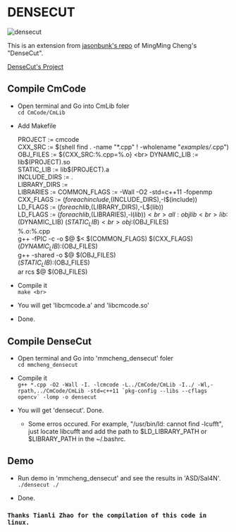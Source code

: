 # DENSECUT
![densecut](https://github.com/lchia/densecut/blob/master/DenseCut.jpg)

This is an extension from [jasonbunk's repo](https://github.com/jasonbunk/densecut-linux) of MingMing Cheng's "DenseCut". <br>

[DenseCut's Project](http://mmcheng.net/densecut/) <br>


## Compile CmCode

*  Open terminal and Go into CmLib foler <br>
``
cd CmCode/CmLib
``

*  Add Makefile <br>

    PROJECT := cmcode <br>
    CXX_SRC := $(shell find . -name "*.cpp" ! -wholename "*examples/*.cpp") <br>
    OBJ_FILES := ${CXX_SRC:%.cpp=%.o} <br>
    DYNAMIC_LIB := lib$(PROJECT).so <br>
    STATIC_LIB := lib$(PROJECT).a <br>
    INCLUDE_DIRS := . <br>
    LIBRARY_DIRS := <br>
    LIBRARIES :=
    COMMON_FLAGS := -Wall -O2 -std=c++11 -fopenmp <br>
    CXX_FLAGS := $(foreach include,$(INCLUDE_DIRS),-I$(include)) <br>
    LD_FLAGS := $(foreach lib,$(LIBRARY_DIRS),-L$(lib)) <br>
    LD_FLAGS := $(foreach lib,$(LIBRARIES),-l$(lib)) <br>
    all:obj lib <br>
    lib:$(DYNAMIC_LIB) $(STATIC_LIB) <br>
    obj:$(OBJ_FILES) <br>
    %.o:%.cpp <br>
    	g++ -fPIC -c -o $@ $< $(COMMON_FLAGS) $(CXX_FLAGS) <br>
    $(DYNAMIC_LIB):$(OBJ_FILES) <br>
    	g++ -shared -o $@ $(OBJ_FILES) <br>
    $(STATIC_LIB):$(OBJ_FILES) <br>
    	ar rcs $@ $(OBJ_FILES) <br>


*  Compile it <br>
``
make <br>
``

*  You will get 'libcmcode.a' and 'libcmcode.so' <br>

*  Done. <br>



## Compile DenseCut <br>

*  Open terminal and Go into 'mmcheng_densecut' foler <br>
``
cd mmcheng_densecut
``

*  Compile it <br>
``
g++ *.cpp -O2 -Wall -I. -lcmcode -L../CmCode/CmLib -I../ -Wl,-rpath,../CmCode/CmLib -std=c++11 `pkg-config --libs --cflags opencv` -lomp -o densecut
``

*  You will get 'densecut'. Done. <br>


	* Some erros occured. For example, "/usr/bin/ld: cannot find -lcufft", just locate libcufft and add the path to $LD_LIBRARY_PATH or $LIBRARY_PATH in the ~/.bashrc. <br>


## Demo <br>

* Run demo in 'mmcheng_densecut' and see the results in 'ASD/Sal4N'. <br>
``
./densecut ./
``

* Done. <br>


### `Thanks Tianli Zhao for the compilation of this code in linux.` 

